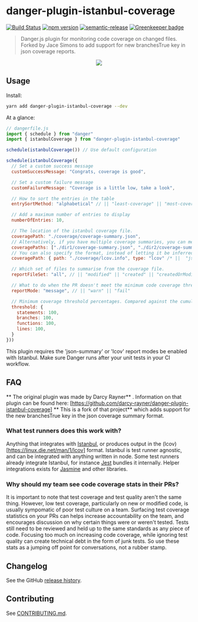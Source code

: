 # danger-plugin-istanbul-coverage

[![Build Status](https://travis-ci.org/darcy-rayner/danger-plugin-istanbul-coverage.svg?branch=master)](https://travis-ci.org/darcy-rayner/danger-plugin-istanbul-coverage)
[![npm version](https://badge.fury.io/js/danger-plugin-istanbul-coverage.svg)](https://badge.fury.io/js/danger-plugin-istanbul-coverage)
[![semantic-release](https://img.shields.io/badge/%20%20%F0%9F%93%A6%F0%9F%9A%80-semantic--release-e10079.svg)](https://github.com/semantic-release/semantic-release) [![Greenkeeper badge](https://badges.greenkeeper.io/darcy-rayner/danger-plugin-istanbul-coverage.svg)](https://greenkeeper.io/)

> Danger.js plugin for monitoring code coverage on changed files. Forked by Jace Simons to add support for new branchesTrue key in json coverage reports.

<p align="center">
  <img src="example.png" ></img>
</p>

## Usage

Install:

```sh
yarn add danger-plugin-istanbul-coverage --dev
```

At a glance:

```js
// dangerfile.js
import { schedule } from "danger"
import { istanbulCoverage } from "danger-plugin-istanbul-coverage"

schedule(istanbulCoverage()) // Use default configuration

schedule(istanbulCoverage({
  // Set a custom success message
  customSuccessMessage: "Congrats, coverage is good",

  // Set a custom failure message
  customFailureMessage: "Coverage is a little low, take a look",

  // How to sort the entries in the table
  entrySortMethod: "alphabetical" // || "least-coverage" || "most-coverage" || "largest-file-size" ||"smallest-file-size" || "uncovered-lines"

  // Add a maximum number of entries to display
  numberOfEntries: 10,

  // The location of the istanbul coverage file.
  coveragePath: "./coverage/coverage-summary.json",
  // Alternatively, if you have multiple coverage summaries, you can merge them into one report
  coveragePaths: ["./dir1/coverage-summary.json", "./dir2/coverage-summary.json"]
  // You can also specify the format, instead of letting it be inferred from the file name
  coveragePath: { path: "./coverage/lcov.info", type: "lcov" /* ||  "json-summary" */}

  // Which set of files to summarise from the coverage file.
  reportFileSet: "all", // || "modified" || "created" || "createdOrModified"

  // What to do when the PR doesn't meet the minimum code coverage threshold
  reportMode: "message", // || "warn" || "fail"

  // Minimum coverage threshold percentages. Compared against the cumulative coverage of the reportFileSet.
  threshold: {
    statements: 100,
    branches: 100,
    functions: 100,
    lines: 100,
  }
}))
```

This plugin requires the 'json-summary' or 'lcov' report modes be enabled with Istanbul. Make sure Danger runs after your unit tests in your CI workflow.

## FAQ

** The original plugin was made by Darcy Rayner** . Information on that plugin can be found here: [https://github.com/darcy-rayner/danger-plugin-istanbul-coverage]
** This is a fork of that project** which adds support for the new branchesTrue key in the json coverage summary format.

### What test runners does this work with?

Anything that integrates with [Istanbul](https://www.npmjs.com/package/istanbul), or produces output in the (lcov)[https://linux.die.net/man/1/lcov] format. Istanbul is test runner agnostic, and can be integrated with anything written in node. Some test runners already integrate Istanbul, for instance [Jest](https://jestjs.io/docs/en/cli.html#coverage) bundles it internally. Helper integrations exists for [Jasmine](https://www.npmjs.com/package/jasmine-istanbul-reporter) and other libraries.

### Why should my team see code coverage stats in their PRs?

It is important to note that test coverage and test quality aren't the same thing. However, low test coverage, particularly on new or modified code, is usually sympomatic of poor test culture on a team. Surfacing test coverage statistics on your PRs can helps increase accountability on the team, and encourages discussion on why certain things were or weren't tested. Tests still need to be reviewed and held up to the same standards as any piece of code. Focusing too much on increasing code coverage, while ignoring test quality can create technical debt in the form of junk tests. So use these stats as a jumping off point for conversations, not a rubber stamp.

## Changelog

See the GitHub [release history](https://github.com/darcy-rayner/danger-plugin-istanbul-coverage/releases).

## Contributing

See [CONTRIBUTING.md](CONTRIBUTING.md).
